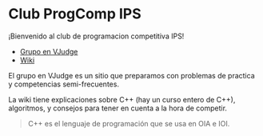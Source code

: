 # Club ProgComp IPS

¡Bienvenido al club de programacion competitiva IPS!

- [Grupo en VJudge]( https://vjudge.net/group/oiapolitecnico )
- [Wiki]( wiki )

El grupo en VJudge es un sitio que preparamos con problemas de practica y competencias semi-frecuentes.

La wiki tiene explicaciones sobre C++ (hay un curso entero de C++), algoritmos, y consejos para tener en cuenta
a la hora de competir.

> C++ es el lenguaje de programación que se usa en OIA e IOI.


